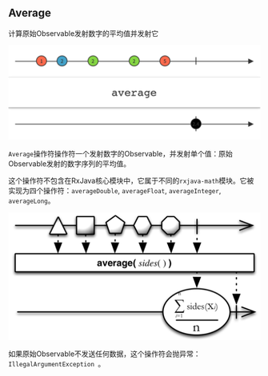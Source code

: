 
## Average

计算原始Observable发射数字的平均值并发射它

![average](../images/operators/average.c.png)

`Average`操作符操作符一个发射数字的Observable，并发射单个值：原始Observable发射的数字序列的平均值。

这个操作符不包含在RxJava核心模块中，它属于不同的`rxjava-math`模块。它被实现为四个操作符：`averageDouble`, `averageFloat`, `averageInteger`, `averageLong`。

![average](../images/operators/average.f.png)

如果原始Observable不发送任何数据，这个操作符会抛异常：`IllegalArgumentException `。

